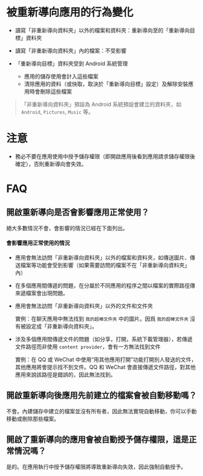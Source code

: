 # 被重新導向應用的行為變化

* 讀寫「非重新導向資料夾」以外的檔案和資料夾：重新導向至的「重新導向目標」資料夾
* 讀寫「非重新導向資料夾」內的檔案：不受影響
* 「重新導向目標」資料夾受到 Android 系統管理

  * 應用的儲存使用會計入這些檔案
  * 清除應用的資料（或快取，取決於「重新導向目標」設定）及解除安裝應用時會刪除這些檔案

> 「非重新導向資料夾」預設為 Android 系統預設會建立的資料夾，如 `Android`, `Pictures`, `Music` 等。

# 注意

* 務必不要在應用使用中授予儲存權限（即開啟應用後看到應用請求儲存權限後確定），否則重新導向會失效。

# FAQ

## 開啟重新導向是否會影響應用正常使用？
  
絕大多數情況不會，會影響的情況已經在下面列出。

#### 會影響應用正常使用的情況

* 應用會無法訪問「非重新導向資料夾」以外的檔案和資料夾，如傳送圖片、傳送檔案等功能會受到影響（如果需要訪問的檔案不在「非重新導向資料夾」內）
* 在多個應用間傳遞的問題，在分屬於不同應用的程序之間以檔案的實際路徑傳來遞檔案會出現問題。
  
* 應用會無法訪問「非重新導向資料夾」以外的文件和文件夾

  實例：在聊天應用中無法找到 `我的超棒文件夾` 中的圖片。因爲 `我的超棒文件夾` 沒有被設定成「非重新導向資料夾」。

* 涉及多個應用間傳遞文件的問題（如分享，打開，系統下載管理器），若傳遞文件路徑而非使用 `content provider`，會有一方無法找到文件

  實例：在 QQ 或 WeChat 中使用“用其他應用打開”功能打開別人發送的文件，其他應用將會提示找不到文件。QQ 和 WeChat 會直接傳遞文件路徑，對其他應用來說該路徑是錯誤的，因此無法找到。

## 開啟重新導向後應用先前建立的檔案會被自動移動嗎？

不會。內建儲存中建立的檔案並沒有所有者，因此無法實現自動移動，你可以手動移動或刪除那些檔案。
  
## 開啟了重新導向的應用會被自動授予儲存權限，這是正常情況嗎？

是的。在應用執行中授予儲存權限將導致重新導向失效，因此強制自動授予。